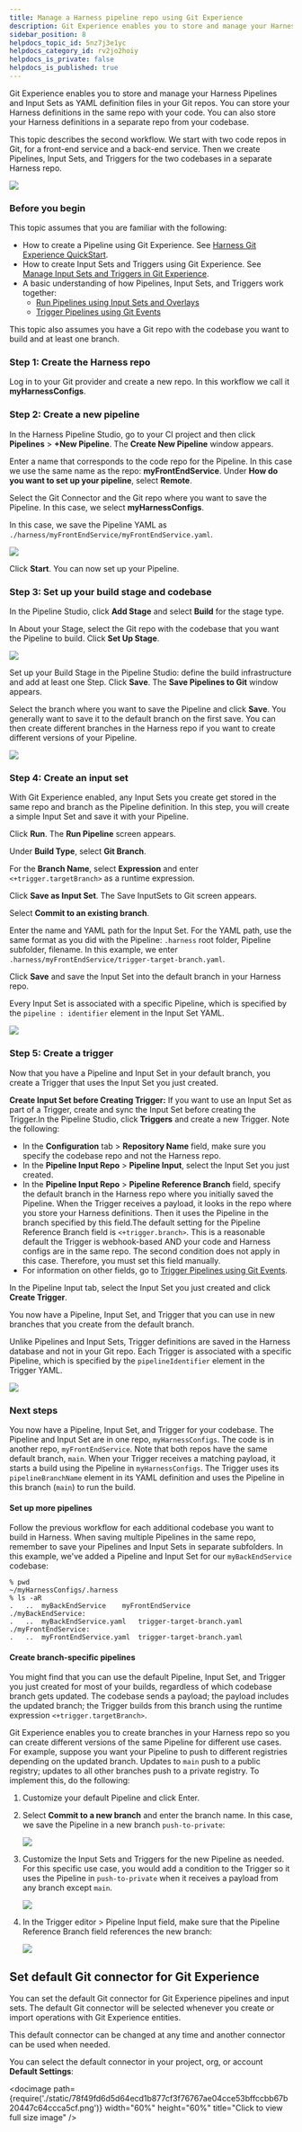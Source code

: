 ```yaml
---
title: Manage a Harness pipeline repo using Git Experience
description: Git Experience enables you to store and manage your Harness Pipelines and configs in your Git repos.
sidebar_position: 8
helpdocs_topic_id: 5nz7j3e1yc
helpdocs_category_id: rv2jo2hoiy
helpdocs_is_private: false
helpdocs_is_published: true
---
```


Git Experience enables you to store and manage your Harness Pipelines and Input Sets as YAML definition files in your Git repos. You can store your Harness definitions in the same repo with your code. You can also store your Harness definitions in a separate repo from your codebase.

This topic describes the second workflow. We start with two code repos in Git, for a front-end service and a back-end service. Then we create Pipelines, Input Sets, and Triggers for the two codebases in a separate Harness repo.

![](./static/manage-a-harness-pipeline-repo-using-git-experience-14.png)

### Before you begin

This topic assumes that you are familiar with the following:

* How to create a Pipeline using Git Experience. See [Harness Git Experience QuickStart](configure-git-experience-for-harness-entities.md).
* How to create Input Sets and Triggers using Git Experience. See [Manage Input Sets and Triggers in Git Experience](manage-input-sets-in-simplified-git-experience.md).
* A basic understanding of how Pipelines, Input Sets, and Triggers work together:
	+ [Run Pipelines using Input Sets and Overlays](../8_Pipelines/run-pipelines-using-input-sets-and-overlays.md)
	+ [Trigger Pipelines using Git Events](/docs/platform/triggers/triggering-pipelines/)

This topic also assumes you have a Git repo with the codebase you want to build and at least one branch.

### Step 1: Create the Harness repo

Log in to your Git provider and create a new repo. In this workflow we call it **myHarnessConfigs**.

### Step 2: Create a new pipeline

In the Harness Pipeline Studio, go to your CI project and then click **Pipelines** > **+New Pipeline**. The **Create New Pipeline** window appears.

Enter a name that corresponds to the code repo for the Pipeline. In this case we use the same name as the repo: **myFrontEndService**. Under **How do you want to set up your pipeline**, select **Remote**.

Select the Git Connector and the Git repo where you want to save the Pipeline. In this case, we select **myHarnessConfigs**.

In this case, we save the Pipeline YAML as `./harness/myFrontEndService/myFrontEndService.yaml`.

![](./static/manage-a-harness-pipeline-repo-using-git-experience-15.png)

Click **Start**. You can now set up your Pipeline.

### Step 3: Set up your build stage and codebase

In the Pipeline Studio, click **Add Stage** and select **Build** for the stage type.

In About your Stage, select the Git repo with the codebase that you want the Pipeline to build. Click **Set Up Stage**.

![](./static/manage-a-harness-pipeline-repo-using-git-experience-16.png)

Set up your Build Stage in the Pipeline Studio: define the build infrastructure and add at least one Step. Click **Save**. The **Save Pipelines to Git** window appears.

Select the branch where you want to save the Pipeline and click **Save**. You generally want to save it to the default branch on the first save. You can then create different branches in the Harness repo if you want to create different versions of your Pipeline.

![](./static/manage-a-harness-pipeline-repo-using-git-experience-17.png)

### Step 4: Create an input set

With Git Experience enabled, any Input Sets you create get stored in the same repo and branch as the Pipeline definition. In this step, you will create a simple Input Set and save it with your Pipeline.

Click **Run**. The **Run Pipeline** screen appears.

Under **Build Type**, select **Git Branch**.

For the **Branch Name**, select **Expression** and enter `<+trigger.targetBranch>` as a runtime expression.

Click **Save as Input Set**. The Save InputSets to Git screen appears.

Select **Commit to an existing branch**.

Enter the name and YAML path for the Input Set. For the YAML path, use the same format as you did with the Pipeline: `.harness` root folder, Pipeline subfolder, filename. In this example, we enter `.harness/myFrontEndService/trigger-target-branch.yaml`.

Click **Save** and save the Input Set into the default branch in your Harness repo.

Every Input Set is associated with a specific Pipeline, which is specified by the `pipeline : identifier` element in the Input Set YAML.

![](./static/manage-a-harness-pipeline-repo-using-git-experience-18.png)

### Step 5: Create a trigger

Now that you have a Pipeline and Input Set in your default branch, you create a Trigger that uses the Input Set you just created.

**Create Input Set before Creating Trigger:** If you want to use an Input Set as part of a Trigger, create and sync the Input Set before creating the Trigger.In the Pipeline Studio, click **Triggers** and create a new Trigger. Note the following:

* In the **Configuration** tab > **Repository Name** field, make sure you specify the codebase repo and not the Harness repo.
* In the **Pipeline Input Repo** > **Pipeline Input**, select the Input Set you just created.
* In the **Pipeline Input Repo** > **Pipeline Reference Branch** field, specify the default branch in the Harness repo where you initially saved the Pipeline. When the Trigger receives a payload, it looks in the repo where you store your Harness definitions. Then it uses the Pipeline in the branch specified by this field.The default setting for the Pipeline Reference Branch field is `<+trigger.branch>`. This is a reasonable default the Trigger is webhook-based AND your code and Harness configs are in the same repo. The second condition does not apply in this case. Therefore, you must set this field manually.
* For information on other fields, go to [Trigger Pipelines using Git Events](/docs/platform/triggers/triggering-pipelines/).

In the Pipeline Input tab, select the Input Set you just created and click **Create Trigger**.

You now have a Pipeline, Input Set, and Trigger that you can use in new branches that you create from the default branch.

Unlike Pipelines and Input Sets, Trigger definitions are saved in the Harness database and not in your Git repo. Each Trigger is associated with a specific Pipeline, which is specified by the `pipelineIdentifier` element in the Trigger YAML.

![](./static/manage-a-harness-pipeline-repo-using-git-experience-19.png)

### Next steps

You now have a Pipeline, Input Set, and Trigger for your codebase. The Pipeline and Input Set are in one repo, `myHarnessConfigs`. The code is in another repo, `myFrontEndService`. Note that both repos have the same default branch, `main`. When your Trigger receives a matching payload, it starts a build using the Pipeline in `myHarnessConfigs`. The Trigger uses its `pipelineBranchName` element in its YAML definition and uses the Pipeline in this branch (`main`) to run the build.

#### Set up more pipelines

Follow the previous workflow for each additional codebase you want to build in Harness. When saving multiple Pipelines in the same repo, remember to save your Pipelines and Input Sets in separate subfolders. In this example, we've added a Pipeline and Input Set for our `myBackEndService` codebase:


```
% pwd  
~/myHarnessConfigs/.harness  
% ls -aR    
.	..	myBackEndService	myFrontEndService  
./myBackEndService:  
.	..	myBackEndService.yaml	trigger-target-branch.yaml  
./myFrontEndService:  
.	..	myFrontEndService.yaml	trigger-target-branch.yaml
```
#### Create branch-specific pipelines

You might find that you can use the default Pipeline, Input Set, and Trigger you just created for most of your builds, regardless of which codebase branch gets updated. The codebase sends a payload; the payload includes the updated branch; the Trigger builds from this branch using the runtime expression `<+trigger.targetBranch>`.

Git Experience enables you to create branches in your Harness repo so you can create different versions of the same Pipeline for different use cases. For example, suppose you want your Pipeline to push to different registries depending on the updated branch. Updates to `main` push to a public registry; updates to all other branches push to a private registry. To implement this, do the following:

1. Customize your default Pipeline and click Enter.
2. Select **Commit to a new branch** and enter the branch name. In this case, we save the Pipeline in a new branch `push-to-private`:

   ![](./static/manage-a-harness-pipeline-repo-using-git-experience-20.png)

3. Customize the Input Sets and Triggers for the new Pipeline as needed. For this specific use case, you would add a condition to the Trigger so it uses the Pipeline in `push-to-private` when it receives a payload from any branch except `main`.

   ![](./static/manage-a-harness-pipeline-repo-using-git-experience-21.png)
   
4. In the Trigger editor > Pipeline Input field, make sure that the Pipeline Reference Branch field references the new branch:
   
   ![](./static/manage-a-harness-pipeline-repo-using-git-experience-22.png)

## Set default Git connector for Git Experience

You can set the default Git connector for Git Experience pipelines and input sets. The default Git connector will be selected whenever you create or import operations with Git Experience entities. 

This default connector can be changed at any time and another connector can be used when needed.

You can select the default connector in your project, org, or account **Default Settings**:

<docimage path={require('./static/78f49fd6d5d64ecd1b877cf3f76767ae04cce53bffccbb67b20447c64ccca5cf.png')} width="60%" height="60%" title="Click to view full size image" />  

